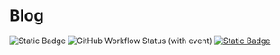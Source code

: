 # Blog

![Static Badge](https://img.shields.io/badge/stack-astro-astro?style=for-the-badge&logo=astro)
![GitHub Workflow Status (with event)](https://img.shields.io/github/actions/workflow/status/moka-ayumu/moka-ayumu.github.io/deploy.yml?style=for-the-badge)
<a href="https://moka-ayumu.github.io" rel="github pages">![Static Badge](https://img.shields.io/badge/github%20pages-%20?style=for-the-badge)</a>
